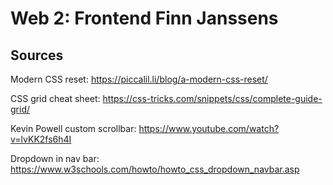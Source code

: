 # Web 2: Frontend Finn Janssens

## Sources

Modern CSS reset: https://piccalil.li/blog/a-modern-css-reset/

CSS grid cheat sheet: https://css-tricks.com/snippets/css/complete-guide-grid/

Kevin Powell custom scrollbar: https://www.youtube.com/watch?v=lvKK2fs6h4I

Dropdown in nav bar: https://www.w3schools.com/howto/howto_css_dropdown_navbar.asp
